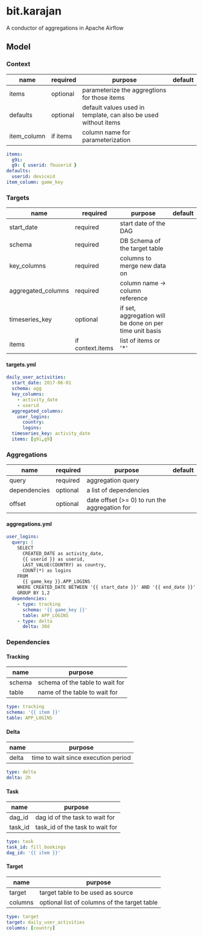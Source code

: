 # bit.karajan
A conductor of aggregations in Apache Airflow

## Model

### Context

| name | required | purpose | default |
| ---- | -------- | ------- | ------- |
| items | optional | parameterize the aggregtions for those items |
| defaults | optional | default values used in template, can also be used without items |
| item_column | if items | column name for parameterization |

```yaml
items:
  g9i:
  g9: { userid: fbuserid }
defaults:
  userid: deviceid
item_column: game_key
```

### Targets

| name | required | purpose | default |
| ---- | -------- | ------- | ------- |
| start_date | required | start date of the DAG |
| schema | required | DB Schema of the target table |
| key_columns | required | columns to merge new data on |
| aggregated_columns | required | column name -> column reference | 
| timeseries_key | optional | if set, aggregation will be done on per time unit basis |
| items | if context.items | list of items or '*' |

#### targets.yml
```yaml
daily_user_activities:
  start_date: 2017-06-01
  schema: agg
  key_columns:
    - activity_date
    - userid
  aggregated_columns:
    user_logins:
      country:
      logins:
  timeseries_key: activity_date
  items: [g9i,g9]
```

### Aggregations

| name | required | purpose | default |
| ---- | -------- | ------- | ------- |
| query | required | aggregation query |
| dependencies | optional | a list of dependencies |
| offset | optional | date offset (>= 0) to run the aggregation for |

#### aggregations.yml
```yaml
user_logins:
  query: |
    SELECT
      CREATED_DATE as activity_date,
      {{ userid }} as userid,
      LAST_VALUE(COUNTRY) as country,
      COUNT(*) as logins
    FROM
      {{ game_key }}.APP_LOGINS
    WHERE CREATED_DATE BETWEEN '{{ start_date }}' AND '{{ end_date }}'
    GROUP BY 1,2
  dependencies:
    - type: tracking
      schema: '{{ game_key }}'
      table: APP_LOGINS
    - type: delta
      delta: 30d
```

### Dependencies

#### Tracking

| name | purpose |
| ---- | ------- |
| schema | schema of the table to wait for |
| table | name of the table to wait for |

```yaml
type: tracking
schema: '{{ item }}'
table: APP_LOGINS
```

#### Delta

| name | purpose |
| ---- | ------- |
| delta | time to wait since execution period |

```yaml
type: delta
delta: 2h
```

#### Task

| name | purpose |
| ---- | ------- |
| dag_id | dag id of the task to wait for |
| task_id | task_id of the task to wait for |

```yaml
type: task
task_id: fill_bookings
dag_id: '{{ item }}'
```


#### Target

| name | purpose |
| ---- | ------- |
| target | target table to be used as source |
| columns | optional list of columns of the target table |

```yaml
type: target
target: daily_user_activities
columns: [country]
```
